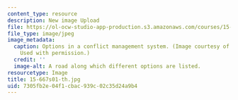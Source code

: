 ```yaml
---
content_type: resource
description: New image Upload
file: https://ol-ocw-studio-app-production.s3.amazonaws.com/courses/15-667-negotiation-and-conflict-management-spring-2001/7305fb2e04f1cbac939c02c35d24a9b4_15-667s01-th.jpg
file_type: image/jpeg
image_metadata:
  caption: Options in a conflict management system. (Image courtesy of Robert A. Fein.
    Used with permission.)
  credit: ''
  image-alt: A road along which different options are listed.
resourcetype: Image
title: 15-667s01-th.jpg
uid: 7305fb2e-04f1-cbac-939c-02c35d24a9b4
---
```

